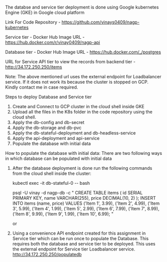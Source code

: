 The databse and service tier deployment is done using Google kubernetes Engine (GKE) in Google cloud platform

Link For Code Repository - https://github.com/vinays0409/nagp-kubernetes

Service tier - Docker Hub Image URL - https://hub.docker.com/r/vinay0409/nagp-api

Database tier - Docker Hub Image URL - https://hub.docker.com/_/postgres

URL for Service API tier to view the records from backend tier - http://34.172.250.250/items

Note: The above mentioned url uses the external endpoint for Loadbalancer service. If it does not work its because the cluster is stopped on GCP. Kindly contact me in case required.


Steps to deploy Database and Service tier 

1. Create and Connect to GCP cluster in the cloud shell inside GKE
2. Upload all the files in the K8s folder in the code repository using the cloud shell.
3. Apply the db-config and db-secret
4. Apply the db-storage and db-pvc
5. Apply the db-stateful-deployment and db-headless-service
6. Apply the api-deployment and api-service
7. Populate the database with initial data

How to populate the database with initial data:
There are two following ways in which database can be populated with initial data
1. After the database deployment is done run the following commands from the cloud shell inside the cluster:

   kubectl exec -it db-stateful-0 -- bash

   psql -U vinay -d nagp-db -c "
   CREATE TABLE items (
   id SERIAL PRIMARY KEY,
   name VARCHAR(255),
   price DECIMAL(10, 2)
   );
   INSERT INTO items (name, price)
   VALUES
   ('Item 1', 3.99),
   ('Item 2', 4.99),
   ('Item 3', 5.99),
   ('Item 4', 1.99),
   ('Item 5', 2.99),
   ('Item 6', 7.99),
   ('Item 7', 8.99),
   ('Item 8', 9.99),
   ('Item 9', 1.99),
   ('Item 10', 6.99);
   "

   or
   
2. Using a convenience API endpoint created for this assignment in Service tier which can be run once to populate the Database.
   This requires both the database and service tier to be deployed. This uses the external endpoint for Service tier Loadbalancer service.
   http://34.172.250.250/populatedb
   
